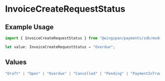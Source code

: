 # InvoiceCreateRequestStatus

## Example Usage

```typescript
import { InvoiceCreateRequestStatus } from "@wingspan/payments/sdk/models/shared";

let value: InvoiceCreateRequestStatus = "Overdue";
```

## Values

```typescript
"Draft" | "Open" | "Overdue" | "Cancelled" | "Pending" | "PaymentInTransit" | "Paid"
```